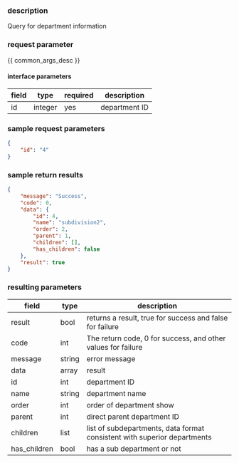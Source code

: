### description

Query for department information

### request parameter

{{ common_args_desc }}


#### interface parameters

| field      |  type      | required   |  description      |
|-----------|------------|--------|------------|
| id | integer | yes | department ID |

### sample request parameters

``` json
{
    "id": "4"
}
```

### sample return results

```json
{
    "message": "Success",
    "code": 0,
    "data": {
        "id": 4,
        "name": "subdivision2",
        "order": 2,
        "parent": 1,
        "children": [],
        "has_children": false
    },
    "result": true
}
```

### resulting parameters

| field      | type      | description      |
|-----------|-----------|-----------|
|result| bool | returns a result, true for success and false for failure |
|code|int|The return code, 0 for success, and other values for failure|
|message|string|error message|
|data| array| result |
|id| int| department ID |
|name| string| department name |
|order| int| order of department show |
|parent| int| direct parent department ID |
|children| list| list of subdepartments, data format consistent with superior departments |
|has_children| bool| has a sub department or not |
